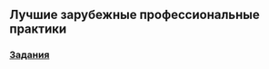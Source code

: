 ## Лучшие зарубежные профессиональные практики

### [Задания](Программирование%20на%20языке%20Python.pdf)